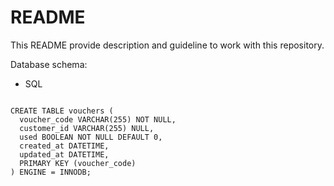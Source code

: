 # README

This README provide description and guideline to work with this repository.

Database schema:

- SQL

<pre><code>
CREATE TABLE vouchers (
  voucher_code VARCHAR(255) NOT NULL,
  customer_id VARCHAR(255) NULL,
  used BOOLEAN NOT NULL DEFAULT 0,
  created_at DATETIME,
  updated_at DATETIME,
  PRIMARY KEY (voucher_code)
) ENGINE = INNODB;
</code></pre>
